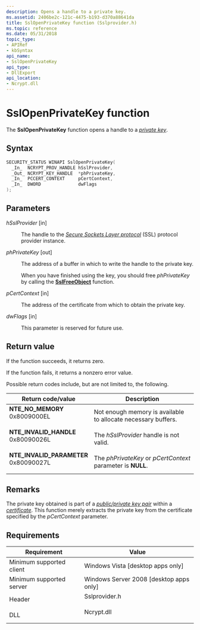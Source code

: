 ```yaml
---
description: Opens a handle to a private key.
ms.assetid: 2406be2c-121c-4475-b193-d370a88641da
title: SslOpenPrivateKey function (Sslprovider.h)
ms.topic: reference
ms.date: 05/31/2018
topic_type: 
- APIRef
- kbSyntax
api_name: 
- SslOpenPrivateKey
api_type: 
- DllExport
api_location: 
- Ncrypt.dll
---
```


# SslOpenPrivateKey function

The **SslOpenPrivateKey** function opens a handle to a [*private key*](/windows/desktop/SecGloss/p-gly).

## Syntax


```C++
SECURITY_STATUS WINAPI SslOpenPrivateKey(
  _In_  NCRYPT_PROV_HANDLE hSslProvider,
  _Out_ NCRYPT_KEY_HANDLE  *phPrivateKey,
  _In_  PCCERT_CONTEXT     pCertContext,
  _In_  DWORD              dwFlags
);
```



## Parameters

<dl> <dt>

*hSslProvider* \[in\]
</dt> <dd>

The handle to the [*Secure Sockets Layer protocol*](/windows/desktop/SecGloss/s-gly) (SSL) protocol provider instance.

</dd> <dt>

*phPrivateKey* \[out\]
</dt> <dd>

The address of a buffer in which to write the handle to the private key.

When you have finished using the key, you should free *phPrivateKey* by calling the [**SslFreeObject**](sslfreeobject.md) function.

</dd> <dt>

*pCertContext* \[in\]
</dt> <dd>

The address of the certificate from which to obtain the private key.

</dd> <dt>

*dwFlags* \[in\]
</dt> <dd>

This parameter is reserved for future use.

</dd> </dl>

## Return value

If the function succeeds, it returns zero.

If the function fails, it returns a nonzero error value.

Possible return codes include, but are not limited to, the following.



| Return code/value                                                                                                                                                       | Description                                                              |
|-------------------------------------------------------------------------------------------------------------------------------------------------------------------------|--------------------------------------------------------------------------|
| <dl> <dt>**NTE\_NO\_MEMORY**</dt> <dt>0x8009000EL</dt> </dl>         | Not enough memory is available to allocate necessary buffers.<br/> |
| <dl> <dt>**NTE\_INVALID\_HANDLE**</dt> <dt>0x80090026L</dt> </dl>    | The *hSslProvider* handle is not valid.<br/>                       |
| <dl> <dt>**NTE\_INVALID\_PARAMETER**</dt> <dt>0x80090027L</dt> </dl> | The *phPrivateKey* or *pCertContext* parameter is **NULL**.<br/>   |



 

## Remarks

The private key obtained is part of a [*public/private key pair*](/windows/desktop/SecGloss/p-gly) within a [*certificate*](/windows/desktop/SecGloss/c-gly). This function merely extracts the private key from the certificate specified by the *pCertContext* parameter.

## Requirements



| Requirement | Value |
|-------------------------------------|------------------------------------------------------------------------------------------|
| Minimum supported client<br/> | Windows Vista \[desktop apps only\]<br/>                                           |
| Minimum supported server<br/> | Windows Server 2008 \[desktop apps only\]<br/>                                     |
| Header<br/>                   | <dl> <dt>Sslprovider.h</dt> </dl> |
| DLL<br/>                      | <dl> <dt>Ncrypt.dll</dt> </dl>    |



 


